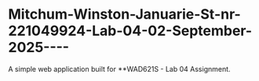 # Mitchum-Winston-Januarie-St-nr-221049924-Lab-04-02-September-2025----
A simple web application built for **WAD621S - Lab 04 Assignment.
